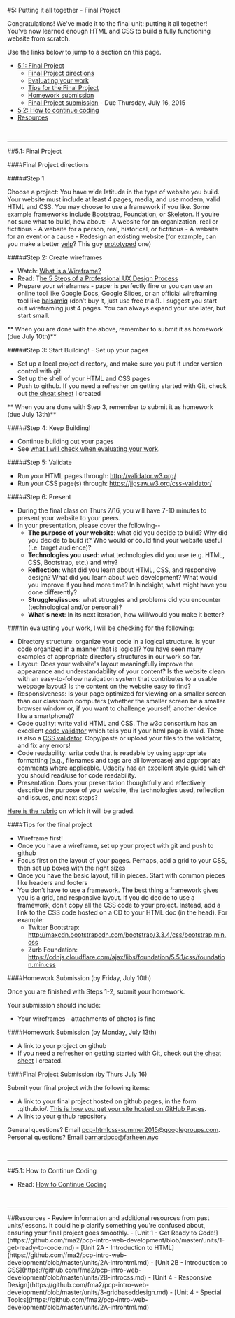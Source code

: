 #5: Putting it all together - Final Project

Congratulations!  We've made it to the final unit: putting it all together! You’ve now learned enough HTML and CSS to build a fully functioning website from scratch. 

Use the links below to jump to a section on this page.

- [5.1: Final Project](#51-finalproject)
	- [Final Project directions](#directions)
	- [Evaluating your work](#evaluation)
	- [Tips for the Final Project](#tips)
	- [Homework submission](#homeworksubmission)
	- [Final Project submission](#projectsubmission) - Due Thursday, July 16, 2015
- [5.2: How to continue coding](#52-contcoding)
- [Resources](#resources)

<br>
<hr height="10px">

##<a id="51-finalproject">5.1: Final Project</a>

####<a id="directions">Final Project directions</a>

#####Step 1

Choose a project: You have wide latitude in the type of website you build. Your website must include at least 4 pages, media, and use modern, valid HTML and CSS. You may choose to use a framework if you like. Some example frameworks include [Bootstrap](http://getbootstrap.com/), [Foundation](http://foundation.zurb.com/), or [Skeleton](http://getskeleton.com/). If you’re not sure what to build, how about: 
	- A website for an organization, real or fictitious
	- A website for a person, real, historical, or fictitious
	- A website for an event or a cause
	- Redesign an existing website (for example, can you make a better [yelp](http://www.yelp.com/brooklyn)? This guy [prototyped](https://medium.com/@jerrycao_uxpin/the-power-of-minimalism-a-story-of-redesigning-yelp-1a39c0b014f0) one)

#####Step 2: Create wireframes

- Watch: [What is a Wireframe?](https://www.youtube.com/watch?v=T0vt3nLZKks)
- Read: T[he 5 Steps of a Professional UX Design Process](http://skillcrush.com/2014/06/24/5-ux-design-deliverables/)
- Prepare your wireframes - paper is perfectly fine or you can use an online tool like Google Docs, Google Slides, or an official wireframing tool like [balsamiq](https://balsamiq.com/products/mockups/) (don’t buy it, just use free trial!). I suggest you start out wireframing just 4 pages. You can always expand your site later, but start small. 

** When you are done with the above, remember to submit it as homework (due July 10th)** 

#####Step 3: Start Building! - Set up your pages 
- Set up a local project directory, and make sure you put it under version control with git
- Set up the shell of your HTML and CSS pages 
- Push to github.  If you need a refresher on getting started with Git, check out [the cheat sheet](https://github.com/fma2/pcp-intro-web-development/blob/master/resources/git-started-cheat-sheet.md) I created

** When you are done with Step 3, remember to submit it as homework (due July 13th)** 

#####Step 4: Keep Building!

- Continue building out your pages
- See [what I will check when evaluating your work](https://github.com/fma2/pcp-intro-web-development/blob/master/units/5-finalproject.md#evaluation).

#####Step 5: Validate
- Run your HTML pages through: http://validator.w3.org/
- Run your CSS page(s) through: https://jigsaw.w3.org/css-validator/


#####Step 6: Present

- During the final class on Thurs 7/16, you will have 7-10 minutes to present your website to your peers.
- In your presentation, please cover the following--
	- **The purpose of your website**: what did you decide to build?  Why did you decide to build it?  Who would or could find your website useful (i.e. target audience)?
	- **Technologies you used**: what technologies did you use (e.g. HTML, CSS, Bootstrap, etc.) and why? 
	- **Reflection**: what did you learn about HTML, CSS, and responsive design? What did you learn about web development? What would you improve if you had more time?  In hindsight, what might have you done differently?
	- **Struggles/issues**: what struggles and problems did you encounter (technological and/or personal)?
	- **What's next**: In its next iteration, how will/would you make it better?

####<a id="evaluation">In evaluating your work, I will be checking for the following:</a>

- Directory structure: organize your code in a logical structure. Is your code organized in a manner that is logical? You have seen many examples of appropriate directory structures in our work so far. 
- Layout:  Does your website's layout meaningfully improve the appearance and understandability of your content?  Is the website clean with an easy-to-follow navigation system that contributes to a usable webpage layout?  Is the content on the website easy to find? 
- Responsiveness: Is your page optimized for viewing on a smaller screen than our classroom computers (whether the smaller screen be a smaller browser window or, if you want to challenge yourself, another device like a smartphone)?
- Code quality: write valid HTML and CSS. The w3c consortium has an excellent [code validator](http://validator.w3.org/#validate_by_input) which tells you if your html page is valid.  There is also a [CSS validator](http://jigsaw.w3.org/css-validator/). Copy/paste or upload your files to the validator, and fix any errors! 
- Code readability: write code that is readable by using appropriate formatting (e.g., filenames and tags are all lowercase) and appropriate comments where applicable. Udacity has an excellent [style guide](http://udacity.github.io/frontend-nanodegree-styleguide/) which you should read/use for code readability.
- Presentation: Does your presentation thoughtfully and effectively describe the purpose of your website, the technologies used, reflection and issues, and next steps?

[Here is the rubric](https://docs.google.com/spreadsheets/d/1umgGoaSNbg2hKaP_QEwuZS0YqTIrzStUVMAvMygDA3g/edit?usp=sharing) on which it will be graded.

####<a id="tips">Tips for the final project</a>
- Wireframe first! 
- Once you have a wireframe, set up your project with git and push to github
- Focus first on the layout of your pages. Perhaps, add a grid to your CSS, then set up boxes with the right sizes
- Once you have the basic layout, fill in pieces. Start with common pieces like headers and footers 
- You don’t have to use a framework. The best thing a framework gives you is a grid, and responsive layout. If you do decide to use a framework, don’t copy all the CSS code to your project. Instead, add a link to the CSS code hosted on a CD to your HTML doc (in the head). For example:
	- Twitter Bootstrap: http://maxcdn.bootstrapcdn.com/bootstrap/3.3.4/css/bootstrap.min.css
	- Zurb Foundation: https://cdnjs.cloudflare.com/ajax/libs/foundation/5.5.1/css/foundation.min.css



####<a id="homeworksubmission">Homework Submission (by Friday, July 10th)</a>

Once you are finished with Steps 1-2,  submit your homework. 

Your submission should include:

- Your wireframes - attachments of photos is fine

####<a id="homeworksubmission">Homework Submission (by Monday, July 13th)</a>

- A link to your project on github
- If you need a refresher on getting started with Git, check out [the cheat sheet](https://github.com/fma2/pcp-intro-web-development/blob/master/resources/git-started-cheat-sheet.md) I created.

####<a id="projectsubmission">Final Project Submission (by Thurs July 16)</a>

Submit your final project with the following items:

- A link to your final project hosted on github pages, in the form <yourUsername>.github.io/<yourRepositoryname>.  [This is how you get your site hosted on GitHub Pages](https://github.com/fma2/pcp-intro-web-development/blob/master/units/4-specialtopics.md#45a-hosting-with-github-pages).
- A link to your github repository

General questions? Email pcp-htmlcss-summer2015@googlegroups.com.
Personal questions? Email barnardpcp@farheen.nyc

<br>
<hr height="10px">

##<a id="52-contcoding">5.1: How to Continue Coding</a>

- Read: [How to Continue Coding](https://docs.google.com/presentation/d/1HKhZkG0IFW711XaV9zb4bLQJmHlAaxihJpP1maj5qkc/edit?usp=sharing)


<br>
<hr height="10px">
##<a id="resources">Resources</a>
- Review information and additional resources from past units/lessons.  It could help clarify something you're confused about, ensuring your final project goes smoothly.
	- [Unit 1 - Get Ready to Code!](https://github.com/fma2/pcp-intro-web-development/blob/master/units/1-get-ready-to-code.md)
	- [Unit 2A - Introduction to HTML](https://github.com/fma2/pcp-intro-web-development/blob/master/units/2A-introhtml.md)
	- [Unit 2B - Introduction to CSS](https://github.com/fma2/pcp-intro-web-development/blob/master/units/2B-introcss.md)
	- [Unit 4 - Responsive Design](https://github.com/fma2/pcp-intro-web-development/blob/master/units/3-gridbaseddesign.md)
	- [Unit 4 - Special Topics](https://github.com/fma2/pcp-intro-web-development/blob/master/units/2A-introhtml.md)
